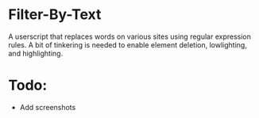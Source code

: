 # Filter-By-Text
A userscript that replaces words on various sites using regular expression rules.
A bit of tinkering is needed to enable element deletion, lowlighting, and highlighting.

# Todo:
- Add screenshots
